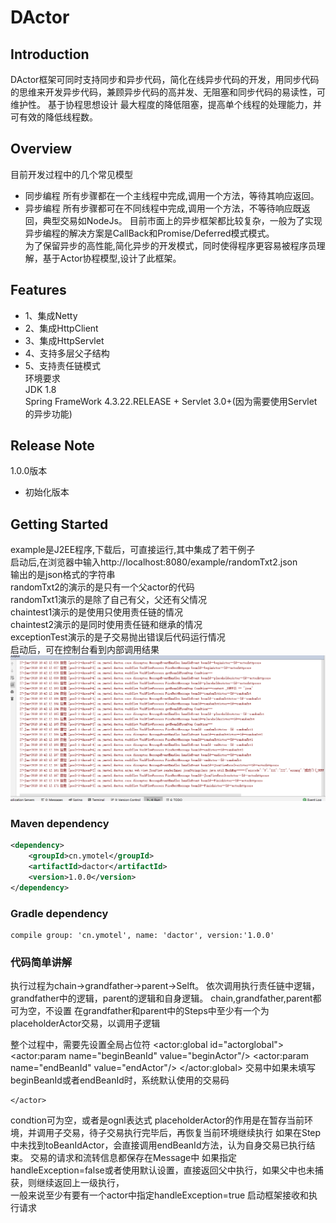 # **DActor**  
## Introduction
DActor框架可同时支持同步和异步代码，简化在线异步代码的开发，用同步代码的思维来开发异步代码，兼顾异步代码的高并发、无阻塞和同步代码的易读性，可维护性。
基于协程思想设计
最大程度的降低阻塞，提高单个线程的处理能力，并可有效的降低线程数。
## Overview
目前开发过程中的几个常见模型
 -  同步编程
    所有步骤都在一个主线程中完成,调用一个方法，等待其响应返回。
 -  异步编程
    所有步骤都可在不同线程中完成,调用一个方法，不等待响应既返回，典型交易如NodeJs。
    目前市面上的异步框架都比较复杂，一般为了实现异步编程的解决方案是CallBack和Promise/Deferred模式模式。  
为了保留异步的高性能,简化异步的开发模式，同时使得程序更容易被程序员理解，基于Actor协程模型,设计了此框架。    


## Features
- 1、集成Netty
- 2、集成HttpClient
- 3、集成HttpServlet
- 4、支持多层父子结构
- 5、支持责任链模式  
 环境要求  
  JDK 1.8  
  Spring FrameWork 4.3.22.RELEASE +
  Servlet 3.0+(因为需要使用Servlet的异步功能)
## Release Note
 1.0.0版本
- 初始化版本
## Getting Started
  example是J2EE程序,下载后，可直接运行,其中集成了若干例子  
   启动后,在浏览器中输入http://localhost:8080/example/randomTxt2.json  
   输出的是json格式的字符串  
   randomTxt2的演示的是只有一个父actor的代码  
   randomTxt1演示的是除了自己有父，父还有父情况  
   chaintest1演示的是使用只使用责任链的情况  
   chaintest2演示的是同时使用责任链和继承的情况  
   exceptionTest演示的是子交易抛出错误后代码运行情况  
   启动后，可在控制台看到内部调用结果  
   ![Image text](1.png)
   

### Maven dependency

```xml
<dependency>
    <groupId>cn.ymotel</groupId>
    <artifactId>dactor</artifactId>
    <version>1.0.0</version>
</dependency>
```
### Gradle dependency

```
compile group: 'cn.ymotel', name: 'dactor', version:'1.0.0'

```

### 代码简单讲解
执行过程为chain->grandfather->parent->Selft。
依次调用执行责任链中逻辑，grandfather中的逻辑，parent的逻辑和自身逻辑。
chain,grandfather,parent都可为空，不设置
在grandfather和parent中的Steps中至少有一个为placeholderActor交易，以调用子逻辑

整个过程中，需要先设置全局占位符
    <actor:global id="actorglobal">
        <actor:param name="beginBeanId" value="beginActor"/>
        <actor:param name="endBeanId" value="endActor"/>
    </actor:global>
    交易中如果未填写beginBeanId或者endBeanId时，系统默认使用的交易码
 <actor id="randomTxt" parent="actorhttpcore" beginBeanId="randomTxtActor">
        <steps>
            <step fromBeanId="randomTxtActor" toBeanId="placeholderActor" conditon=""/>
            <step fromBeanId="placeholderActor" toBeanId="endActor" conditon=""/>
        </steps>

    </actor>
condtion可为空，或者是ognl表达式
placeholderActor的作用是在暂存当前环境，并调用子交易，待子交易执行完毕后，再恢复当前环境继续执行
如果在Step中未找到toBeanIdActor，会直接调用endBeanId方法，认为自身交易已执行结束。
交易的请求和流转信息都保存在Message中
如果指定handleException=false或者使用默认设置，直接返回父中执行，如果父中也未捕获，则继续返回上一级执行，  
一般来说至少有要有一个actor中指定handleException=true
<bean id="MessageRingBufferDispatcher" class="cn.ymotel.dactor.core.disruptor.MessageRingBufferDispatcher">
</bean>
启动框架接收和执行请求
